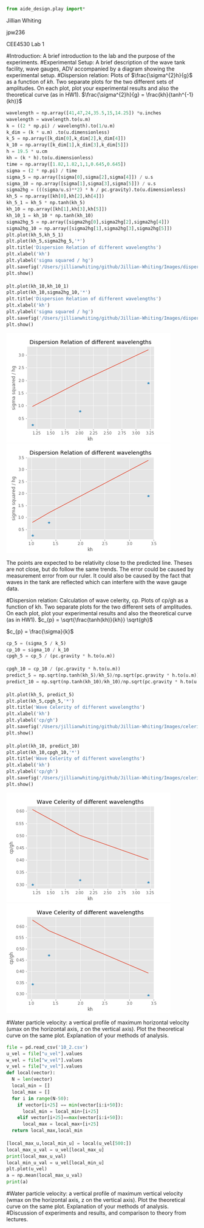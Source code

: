 ```python
from aide_design.play import*
```
Jillian Whiting

jpw236

CEE4530 Lab 1

#Introduction:
A brief introduction to the lab and the purpose of the experiments.
#Experimental Setup:
A brief description of the wave tank facility, wave gauges, ADV
accompanied by a diagram showing the experimental setup.
#Dispersion relation:
Plots of $\frac{\sigma^{2}h}{g}$ as a function of $kh$. Two separate plots for the two different sets of amplitudes. On each plot, plot your experimental results and also the theoretical curve (as in HW1).
$\frac{\sigma^{2}h}{g} = \frac{kh}{tanh^{-1}(kh)}$


```python
wavelength = np.array([41,47,24,35.5,15,14.25]) *u.inches
wavelength = wavelength.to(u.m)
k = ((2 * np.pi) / wavelength).to(1/u.m)
k_dim = (k * u.m) .to(u.dimensionless)
k_5 = np.array([k_dim[0],k_dim[2],k_dim[4]])
k_10 = np.array([k_dim[1],k_dim[3],k_dim[5]])
h = 19.5 * u.cm
kh = (k * h).to(u.dimensionless)
time = np.array([1.82,1.82,1,1,0.645,0.645])
sigma = (2 * np.pi) / time
sigma_5 = np.array([sigma[0],sigma[2],sigma[4]]) / u.s
sigma_10 = np.array([sigma[1],sigma[3],sigma[5]]) / u.s
sigma2hg = (((sigma/u.s)**2) * h / pc.gravity).to(u.dimensionless)
kh_5 = np.array([kh[0],kh[2],kh[4]])
kh_5_1 = kh_5 * np.tanh(kh_5)
kh_10 = np.array([kh[1],kh[3],kh[5]])
kh_10_1 = kh_10 * np.tanh(kh_10)
sigma2hg_5 = np.array([sigma2hg[0],sigma2hg[2],sigma2hg[4]])
sigma2hg_10 = np.array([sigma2hg[1],sigma2hg[3],sigma2hg[5]])
plt.plot(kh_5,kh_5_1)
plt.plot(kh_5,sigma2hg_5,'*')
plt.title('Dispersion Relation of different wavelengths')
plt.xlabel('kh')
plt.ylabel('sigma squared / hg')
plt.savefig('/Users/jillianwhiting/github/Jillian-Whiting/Images/dispersion_5')
plt.show()

plt.plot(kh_10,kh_10_1)
plt.plot(kh_10,sigma2hg_10,'*')
plt.title('Dispersion Relation of different wavelengths')
plt.xlabel('kh')
plt.ylabel('sigma squared / hg')
plt.savefig('/Users/jillianwhiting/github/Jillian-Whiting/Images/dispersion_10')
plt.show()
```
![amplitude 5](https://github.com/jillianwhiting/Jillian-Whiting/blob/master/Images/dispersion_5.png?raw=true)
![amplitude 10](https://github.com/jillianwhiting/Jillian-Whiting/blob/master/Images/dispersion_10.png?raw=true)

The points are expected to be relativity close to the predicted line. Theses are not close, but do follow the same trends. The error could be caused by measurement error from our ruler. It could also be caused by the fact that waves in the tank are reflected which can interfere with the wave gauge data.

#Dispersion relation:
Calculation of wave celerity, cp. Plots of cp/gh as a function of kh. Two separate plots for the two different sets of amplitudes. On each plot, plot your experimental results and also the theoretical curve (as in HW1).
$c_{p} = \sqrt{\frac{tanh(kh)}{kh}} \sqrt{gh}$

$c_{p} = \frac{\sigma}{k}$

```python
cp_5 = (sigma_5 / k_5)
cp_10 = sigma_10 / k_10
cpgh_5 = cp_5 / (pc.gravity * h.to(u.m))

cpgh_10 = cp_10 / (pc.gravity * h.to(u.m))
predict_5 = np.sqrt(np.tanh(kh_5)/kh_5)/np.sqrt(pc.gravity * h.to(u.m))
predict_10 = np.sqrt(np.tanh(kh_10)/kh_10)/np.sqrt(pc.gravity * h.to(u.m))

plt.plot(kh_5, predict_5)
plt.plot(kh_5,cpgh_5,'*')
plt.title('Wave Celerity of different wavelengths')
plt.xlabel('kh')
plt.ylabel('cp/gh')
plt.savefig('/Users/jillianwhiting/github/Jillian-Whiting/Images/celerity_5')
plt.show()

plt.plot(kh_10, predict_10)
plt.plot(kh_10,cpgh_10,'*')
plt.title('Wave Celerity of different wavelengths')
plt.xlabel('kh')
plt.ylabel('cp/gh')
plt.savefig('/Users/jillianwhiting/github/Jillian-Whiting/Images/celerity_10')
plt.show()

```
![celerity_5 5](https://github.com/jillianwhiting/Jillian-Whiting/blob/master/Images/celerity_5.png?raw=true)
![celerity_10](https://github.com/jillianwhiting/Jillian-Whiting/blob/master/Images/celerity_10.png?raw=true)

#Water particle velocity:
a vertical profile of maximum horizontal velocity (umax on the
horizontal axis, z on the vertical axis). Plot the theoretical curve on the same plot.
Explanation of your methods of analysis.

```python
file = pd.read_csv('10_2.csv')
u_vel = file["u_vel"].values
w_vel = file["w_vel"].values
v_vel = file["v_vel"].values
def local(vector):
  N = len(vector)
  local_min = []
  local_max = []
  for i in range(N-50):
    if vector[i+25] == min(vector[i:i+50]):
      local_min = local_min+[i+25]
    elif vector[i+25]==max(vector[i:i+50]):
      local_max = local_max+[i+25]
  return local_max,local_min

[local_max_u,local_min_u] = local(u_vel[500:])
local_max_u_val = u_vel[local_max_u]
print(local_max_u_val)
local_min_u_val = u_vel[local_min_u]
plt.plot(u_vel)
a = np.mean(local_max_u_val)
print(a)

```
#Water particle velocity:
a vertical profile of maximum vertical velocity (wmax on the
horizontal axis, z on the vertical axis). Plot the theoretical curve on the same plot.
Explanation of your methods of analysis.
#Discussion of experiments and results, and comparison to theory from lectures.
